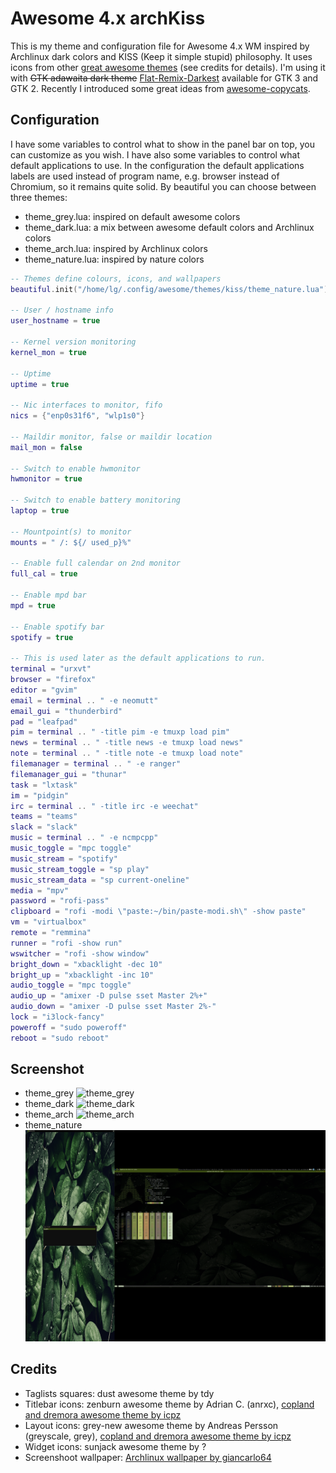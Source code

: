 # Awesome 4.x archKiss

This is my theme and configuration file for Awesome 4.x WM inspired by Archlinux dark colors and KISS (Keep it simple stupid) philosophy. 
It uses icons from other [great awesome themes](https://github.com/mikar/awesome-themes) (see credits for details).
I'm using it with ~~GTK adawaita dark theme~~ [Flat-Remix-Darkest](https://drasite.com/flat-remix-gtk) available for GTK 3 and GTK 2.
Recently I introduced some great ideas from [awesome-copycats](https://github.com/lcpz/awesome-copycats).

## Configuration

I have some variables to control what to show in the panel bar on top, you can customize as you wish.
I have also some variables to control what default applications to use. In the configuration the default applications labels are used instead of program name,
e.g. browser instead of Chromium, so it remains quite solid.
By beautiful you can choose between three themes:
* theme_grey.lua: inspired on default awesome colors
* theme_dark.lua: a mix between awesome default colors and Archlinux colors
* theme_arch.lua: inspired by Archlinux colors
* theme_nature.lua: inspired by nature colors

```lua
-- Themes define colours, icons, and wallpapers
beautiful.init("/home/lg/.config/awesome/themes/kiss/theme_nature.lua")

-- User / hostname info
user_hostname = true

-- Kernel version monitoring
kernel_mon = true

-- Uptime
uptime = true

-- Nic interfaces to monitor, fifo
nics = {"enp0s31f6", "wlp1s0"}

-- Maildir monitor, false or maildir location
mail_mon = false

-- Switch to enable hwmonitor
hwmonitor = true

-- Switch to enable battery monitoring
laptop = true

-- Mountpoint(s) to monitor
mounts = " /: ${/ used_p}%"

-- Enable full calendar on 2nd monitor
full_cal = true

-- Enable mpd bar
mpd = true

-- Enable spotify bar
spotify = true

-- This is used later as the default applications to run.
terminal = "urxvt"
browser = "firefox"
editor = "gvim"
email = terminal .. " -e neomutt"
email_gui = "thunderbird"
pad = "leafpad"
pim = terminal .. " -title pim -e tmuxp load pim"
news = terminal .. " -title news -e tmuxp load news"
note = terminal .. " -title note -e tmuxp load note"
filemanager = terminal .. " -e ranger"
filemanager_gui = "thunar"
task = "lxtask"
im = "pidgin"
irc = terminal .. " -title irc -e weechat"
teams = "teams"
slack = "slack"
music = terminal .. " -e ncmpcpp"
music_toggle = "mpc toggle"
music_stream = "spotify"
music_stream_toggle = "sp play"
music_stream_data = "sp current-oneline"
media = "mpv"
password = "rofi-pass"
clipboard = "rofi -modi \"paste:~/bin/paste-modi.sh\" -show paste"
vm = "virtualbox"
remote = "remmina"
runner = "rofi -show run"
wswitcher = "rofi -show window"
bright_down = "xbacklight -dec 10"
bright_up = "xbacklight -inc 10"
audio_toggle = "mpc toggle"
audio_up = "amixer -D pulse sset Master 2%+"
audio_down = "amixer -D pulse sset Master 2%-"
lock = "i3lock-fancy"
poweroff = "sudo poweroff"
reboot = "sudo reboot"

```

## Screenshot

* theme_grey
![theme_grey](theme_grey.png)
* theme_dark
![theme_dark](theme_dark.png)
* theme_arch
![theme_arch](theme_arch.png)
* theme_nature
![theme_nature](theme_nature.png)

## Credits
* Taglists squares: dust awesome theme by tdy
* Titlebar icons: zenburn awesome theme by Adrian C. (anrxc), [copland and dremora awesome theme by icpz](https://github.com/lcpz/awesome-copycats)
* Layout icons: grey-new awesome theme by Andreas Persson (greyscale, grey), [copland and dremora awesome theme by icpz](https://github.com/lcpz/awesome-copycats)
* Widget icons: sunjack awesome theme by ?
* Screenshoot wallpaper: [Archlinux wallpaper by giancarlo64](https://www.deviantart.com/giancarlo64/art/ArchLinux-Wallpaper-360078960)
